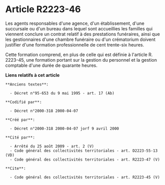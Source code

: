 # Article R2223-46

Les agents responsables d'une agence, d'un établissement, d'une succursale ou d'un bureau dans lequel sont accueillies les
familles qui viennent conclure un contrat relatif à des prestations funéraires, ainsi que les gestionnaires d'une chambre
funéraire ou d'un crématorium doivent justifier d'une formation professionnelle de cent trente-six heures. 

Cette formation comprend, en plus de celle qui est définie à l'article R. 2223-45, une formation portant sur la gestion du
personnel et la gestion comptable d'une durée de quarante heures.

**Liens relatifs à cet article**

	**Anciens textes**:

	  - Décret n°95-653 du 9 mai 1995 - art. 17 (Ab)

	**Codifié par**:

	  - Décret n°2000-318 2000-04-07

	**Créé par**:

	  - Décret n°2000-318 2000-04-07 jorf 9 avril 2000

	**Cité par**:

	  - Arrêté du 25 août 2009 - art. 2 (V)
	  - Code général des collectivités territoriales - art. D2223-55-13 (VD)
	  - Code général des collectivités territoriales - art. R2223-47 (V)

	**Cite**:

	  - Code général des collectivités territoriales - art. R2223-45 (V)
